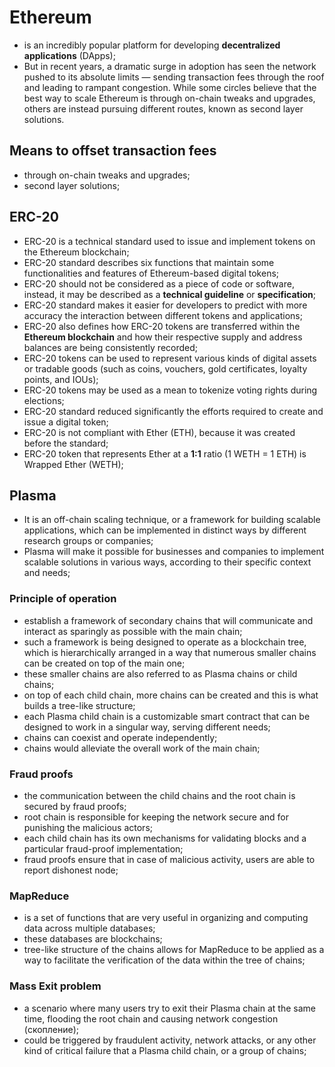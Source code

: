 # Ethereum

- is an incredibly popular platform for developing **decentralized applications** (DApps); 
- But in recent years, a dramatic surge in adoption has seen the network pushed to its absolute limits — sending transaction fees through the roof and leading to rampant congestion.
While some circles believe that the best way to scale Ethereum is through on-chain tweaks and upgrades, others are instead pursuing different routes, known as second layer solutions. 

## Means to offset transaction fees

- through on-chain tweaks and upgrades;
- second layer solutions;

## ERC-20

- ERC-20 is a technical standard used to issue and implement tokens on the Ethereum blockchain;
- ERC-20 standard describes six functions that maintain some functionalities and features of Ethereum-based digital tokens;
- ERC-20 should not be considered as a piece of code or software, instead, it may be described as a **technical guideline** or **specification**;
- ERC-20 standard makes it easier for developers to predict with more accuracy the interaction between different tokens and applications;
- ERC-20 also defines how ERC-20 tokens are transferred within the **Ethereum blockchain** and how their respective supply and address balances are being consistently recorded;
- ERC-20 tokens can be used to represent various kinds of digital assets or tradable goods (such as coins, vouchers, gold certificates, loyalty points, and IOUs);
- ERC-20 tokens may be used as a mean to tokenize voting rights during elections;
- ERC-20 standard reduced significantly the efforts required to create and issue a digital token;
- ERC-20 is not compliant with Ether (ETH), because it was created before the standard;
- ERC-20 token that represents Ether at a **1:1** ratio (1 WETH = 1 ETH) is Wrapped Ether (WETH);

## Plasma

- It is an off-chain scaling technique, or a framework for building scalable applications, which can be implemented in distinct ways by different research groups or companies;
- Plasma will make it possible for businesses and companies to implement scalable solutions in various ways, according to their specific context and needs;

### Principle of operation

- establish a framework of secondary chains that will communicate and interact as sparingly as possible with the main chain;
- such a framework is being designed to operate as a blockchain tree, which is hierarchically arranged in a way that numerous smaller chains can be created on top of the main one;
- these smaller chains are also referred to as Plasma chains or child chains;
- on top of each child chain, more chains can be created and this is what builds a tree-like structure;
- each Plasma child chain is a customizable smart contract that can be designed to work in a singular way, serving different needs;
- chains can coexist and operate independently;
- chains would alleviate the overall work of the main chain;

### Fraud proofs

- the communication between the child chains and the root chain is secured by fraud proofs;
- root chain is responsible for keeping the network secure and for punishing the malicious actors;
- each child chain has its own mechanisms for validating blocks and a particular fraud-proof implementation;
- fraud proofs ensure that in case of malicious activity, users are able to report dishonest node;

### MapReduce

- is a set of functions that are very useful in organizing and computing data across multiple databases;
- these databases are blockchains;
- tree-like structure of the chains allows for MapReduce to be applied as a way to facilitate the verification of the data within the tree of chains;

### Mass Exit problem

- a scenario where many users try to exit their Plasma chain at the same time, flooding the root chain and causing network congestion (скопление);
- could be triggered by fraudulent activity, network attacks, or any other kind of critical failure that a Plasma child chain, or a group of chains;